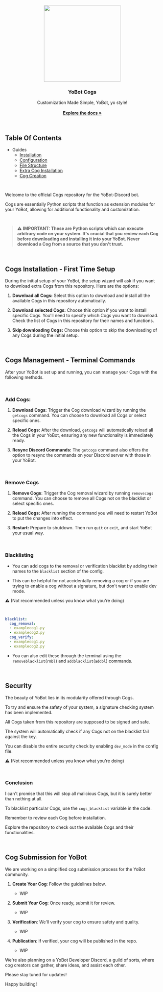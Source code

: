 <br/>
<p align="center">

  <img align="center" width="250" height="250" src="https://i.imgur.com/yPfALyd.png">

  <h3 align="center">YoBot Cogs</h3>

  <p align="center">
    Customization Made Simple, YoBot, yo style!
    <br/>
    <br/>
    <a href="https://github.com/RareMojo/YoBot-Discord/wiki"><strong>Explore the docs »</strong></a>
    <br/>
  </p>
</p>
 
<br>

## Table Of Contents

- Guides
    - [Installation](https://github.com/RareMojo/YoBot-Discord/wiki/Installation)
    - [Configuration](https://github.com/RareMojo/YoBot-Discord/wiki/Configuration)
    - [File Structure](https://github.com/RareMojo/YoBot-Discord/wiki/Filestructure)
    - [Extra Cog Installation](https://github.com/RareMojo/YoBot-Discord-Cogs)
    - [Cog Creation](https://discordpy.readthedocs.io/en/stable/ext/commands/cogs.html)

<br>

Welcome to the official Cogs repository for the YoBot-Discord bot.

Cogs are essentially Python scripts that function as extension modules for your YoBot, allowing for additional functionality and customization.

<br>

> :warning: **IMPORTANT: These are Python scripts which can execute arbitrary code on your system. It's crucial that you review each Cog before downloading and installing it into your YoBot. Never download a Cog from a source that you don't trust.**

<br>

## Cogs Installation - First Time Setup

During the initial setup of your YoBot, the setup wizard will ask if you want to download extra Cogs from this repository. Here are the options:

1. **Download all Cogs:** Select this option to download and install all the available Cogs in this repository automatically.

2. **Download selected Cogs:** Choose this option if you want to install specific Cogs. You'll need to specify which Cogs you want to download. Check the list of Cogs in this repository for their names and functions.

3. **Skip downloading Cogs:** Choose this option to skip the downloading of any Cogs during the initial setup.

<br>

## Cogs Management - Terminal Commands

After your YoBot is set up and running, you can manage your Cogs with the following methods.

<br>

### Add Cogs:

1. **Download Cogs:** Trigger the Cog download wizard by running the `getcogs` command. You can choose to download all Cogs or select specific ones.

2. **Reload Cogs:** After the download, `getcogs` will automatically reload all the Cogs in your YoBot, ensuring any new functionality is immediately ready.

3. **Resync Discord Commands:** The `getcogs` command also offers the option to resync the commands on your Discord server with those in your YoBot.

<br>

### Remove Cogs

1. **Remove Cogs:** Trigger the Cog removal wizard by running `removecogs` command. You can choose to remove all Cogs not on the blacklist or select specific ones.
    
2. **Reload Cogs:** After running the command you will need to restart YoBot to put the changes into effect.
 
3. **Restart:** Prepare to shutdown. Then run `quit` or `exit`, and start YoBot your usual way.
    
<br>

### Blacklisting

- You can add cogs to the removal or verification blacklist by adding their names to the `blacklist` section of the config.

- This can be helpful for not accidentally removing a cog or if you are trying to enable a cog without a signature, but don't want to enable dev mode.

:warning: (Not recommended unless you know what you're doing)

<br>

```yaml
blacklist:
  cog_removal:
  - examplecog1.py
  - examplecog2.py
  cog_verify:
  - examplecog1.py
  - examplecog2.py
```

- You can also edit these through the terminal using the `removeblacklist`(`rmbl`) and `addblacklist`(`addbl`) commands.

<br>

## Security

The beauty of YoBot lies in its modularity offered through Cogs.

To try and ensure the safety of your system, a signature checking system has been implemented.

All Cogs taken from this repository are supposed to be signed and safe.

The system will automatically check if any Cogs not on the blacklist fail against the key.

You can disable the entire security check by enabling `dev_mode` in the config file.

:warning: (Not recommended unless you know what you're doing)

<br>

### Conclusion

I can't promise that this will stop all malicious Cogs, but it is surely better than nothing at all.

To blacklist particular Cogs, use the `cogs_blacklist` variable in the code.

Remember to review each Cog before installation.

Explore the repository to check out the available Cogs and their functionalities. 

<br>

## Cog Submission for YoBot

We are working on a simplified cog submission process for the YoBot community.

1. **Create Your Cog**: Follow the guidelines below.
    - WIP

2. **Submit Your Cog**: Once ready, submit it for review.
    - WIP

3. **Verification**: We'll verify your cog to ensure safety and quality.
    - WIP
    
4. **Publication**: If verified, your cog will be published in the repo.
    - WIP

We're also planning on a YoBot Developer Discord, a guild of sorts, where cog creators can gather, share ideas, and assist each other. 

Please stay tuned for updates!

Happy building!
